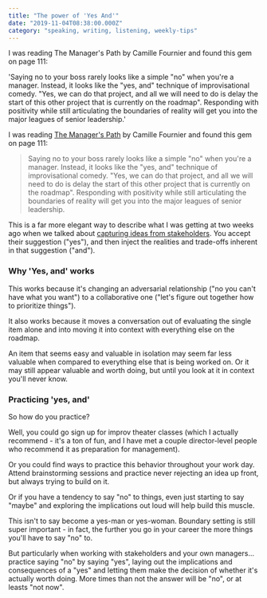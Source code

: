 ```yaml
---
title: "The power of 'Yes And'"
date: "2019-11-04T08:38:00.000Z"
category: "speaking, writing, listening, weekly-tips"
---
```

I was reading The Manager's Path by Camille Fournier and found this gem on page 111:

'Saying no to your boss rarely looks like a simple "no" when you're a manager. Instead, it looks like the "yes, and" technique of improvisational comedy. "Yes, we can do that project, and all we will need to do is delay the start of this other project that is currently on the roadmap". Responding with positivity while still articulating the boundaries of reality will get you into the major leagues of senior leadership.'

<!-- more -->

I was reading [The Manager's Path](https://www.amazon.com/Managers-Path-Leaders-Navigating-Growth/dp/1491973897) by Camille Fournier and found this gem on page 111:

> Saying no to your boss rarely looks like a simple "no" when you're a manager. Instead, it looks like the "yes, and" technique of improvisational comedy. "Yes, we can do that project, and all we will need to do is delay the start of this other project that is currently on the roadmap". Responding with positivity while still articulating the boundaries of reality will get you into the major leagues of senior leadership.

This is a far more elegant way to describe what I was getting at two weeks ago when we talked about [capturing ideas from stakeholders](https://www.speakwritelisten.com/blog/10-23-capturing-ideas-from-stakeholders/). You accept their suggestion ("yes"), and then inject the realities and trade-offs inherent in that suggestion ("and").


### Why 'Yes, and' works

This works because it's changing an adversarial relationship ("no you can't have what you want") to a collaborative one ("let's figure out together how to prioritize things").

It also works because it moves a conversation out of evaluating the single item alone and into moving it into context with everything else on the roadmap.

An item that seems easy and valuable in isolation may seem far less valuable when compared to everything else that is being worked on. Or it may still appear valuable and worth doing, but until you look at it in context you'll never know.

### Practicing 'yes, and'

So how do you practice? 

Well, you could go sign up for improv theater classes (which I actually recommend - it's a ton of fun, and I have met a couple director-level people who recommend it as preparation for management).

Or you could find ways to practice this behavior throughout your work day. Attend brainstorming sessions and practice never rejecting an idea up front, but always trying to build on it.

Or if you have a tendency to say "no" to things, even just starting to say "maybe" and exploring the implications out loud will help build this muscle.

This isn't to say become a yes-man or yes-woman. Boundary setting is still super important - in fact, the further you go in your career the more things you'll have to say "no" to.

But particularly when working with stakeholders and your own managers... practice saying "no" by saying "yes", laying out the implications and consequences of a "yes" and letting them make the decision of whether it's actually worth doing. More times than not the answer will be "no", or at leasts "not now".
